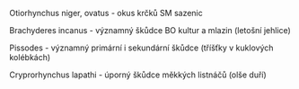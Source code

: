 Otiorhynchus niger, ovatus - okus krčků SM sazenic

Brachyderes incanus - významný škůdce BO kultur a mlazin (letošní jehlice)

Pissodes - významný primární i sekundární škůdce (tříšťky v kuklových kolébkách)

Cryprorhynchus lapathi - úporný škůdce měkkých listnáčů (olše duří)